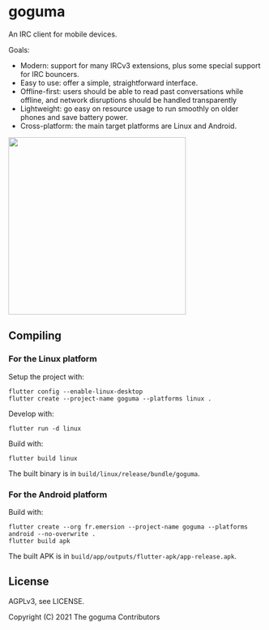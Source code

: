 # goguma

An IRC client for mobile devices.

Goals:

- Modern: support for many IRCv3 extensions, plus some special support for IRC
  bouncers.
- Easy to use: offer a simple, straightforward interface.
- Offline-first: users should be able to read past conversations while offline,
  and network disruptions should be handled transparently
- Lightweight: go easy on resource usage to run smoothly on older phones and
  save battery power.
- Cross-platform: the main target platforms are Linux and Android.

<img src="https://l.sr.ht/4ZD5.png" width="350">

## Compiling

### For the Linux platform

Setup the project with:

    flutter config --enable-linux-desktop
    flutter create --project-name goguma --platforms linux .

Develop with:

    flutter run -d linux

Build with:

    flutter build linux

The built binary is in `build/linux/release/bundle/goguma`.

### For the Android platform

Build with:

    flutter create --org fr.emersion --project-name goguma --platforms android --no-overwrite .
    flutter build apk

The built APK is in `build/app/outputs/flutter-apk/app-release.apk`.

## License

AGPLv3, see LICENSE.

Copyright (C) 2021 The goguma Contributors

